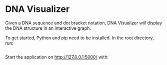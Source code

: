 # DNA Visualizer
Given a DNA sequence and dot bracket notation, DNA Visualizer will display the DNA structure in an interactive graph.

To get started, Python and pip need to be installed.  In the root directory, run:
```pip install -r requirements.txt
```
Start the application on http://127.0.0.1:5000/ with:
```python application.py
```
